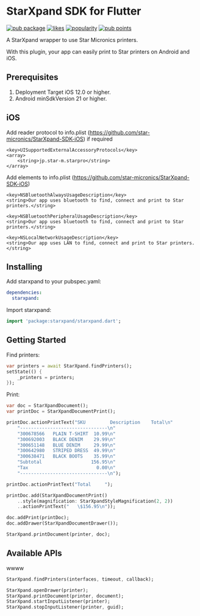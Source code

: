 # StarXpand SDK for Flutter

[![pub package](https://img.shields.io/pub/v/starxpand.svg)](https://pub.dev/packages/starxpand) [![likes](https://badges.bar/starxpand/likes)](https://pub.dev/packages/starxpand/score) [![popularity](https://badges.bar/starxpand/popularity)](https://pub.dev/packages/starxpand/score)  [![pub points](https://badges.bar/starxpand/pub%20points)](https://pub.dev/packages/starxpand/score)

A StarXpand wrapper to use Star Micronics printers.

With this plugin, your app can easily print to Star printers on Android and iOS.

## Prerequisites

1) Deployment Target iOS 12.0 or higher.
2) Android minSdkVersion 21 or higher.

## iOS

Add reader protocol to info.plist (https://github.com/star-micronics/StarXpand-SDK-iOS) if required

```
<key>UISupportedExternalAccessoryProtocols</key>
<array>
    <string>jp.star-m.starpro</string>
</array>
```

Add elements to info.plist (https://github.com/star-micronics/StarXpand-SDK-iOS)

```
<key>NSBluetoothAlwaysUsageDescription</key>
<string>Our app uses bluetooth to find, connect and print to Star printers.</string>

<key>NSBluetoothPeripheralUsageDescription</key>
<string>Our app uses bluetooth to find, connect and print to Star printers.</string>

<key>NSLocalNetworkUsageDescription</key>
<string>Our app uses LAN to find, connect and print to Star printers.</string>
```

## Installing

Add starxpand to your pubspec.yaml:

```yaml
dependencies:
  starxpand:
```

Import starxpand:

```dart
import 'package:starxpand/starxpand.dart';
```

## Getting Started

Find printers:

```dart
var printers = await StarXpand.findPrinters();
setState(() {
    _printers = printers;
});
```

Print:

```dart
var doc = StarXpandDocument();
var printDoc = StarXpandDocumentPrint();

printDoc.actionPrintText("SKU         Description    Total\n"
    "--------------------------------\n"
    "300678566   PLAIN T-SHIRT  10.99\n"
    "300692003   BLACK DENIM    29.99\n"
    "300651148   BLUE DENIM     29.99\n"
    "300642980   STRIPED DRESS  49.99\n"
    "300638471   BLACK BOOTS    35.99\n"
    "Subtotal                  156.95\n"
    "Tax                         0.00\n"
    "--------------------------------\n");

printDoc.actionPrintText("Total     ");

printDoc.add(StarXpandDocumentPrint()
    ..style(magnification: StarXpandStyleMagnification(2, 2))
    ..actionPrintText("   \$156.95\n"));

doc.addPrint(printDoc);
doc.addDrawer(StarXpandDocumentDrawer());

StarXpand.printDocument(printer, doc);
```

## Available APIs


wwww

```dart
StarXpand.findPrinters(interfaces, timeout, callback);

StarXpand.openDrawer(printer);
StarXpand.printDocument(printer, document);
StarXpand.startInputListener(printer);
StarXpand.stopInputListener(printer, guid);
```
